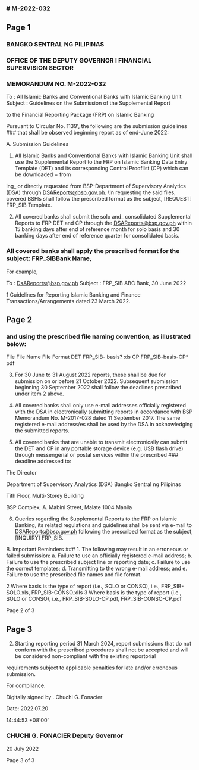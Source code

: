 ### # M-2022-032

## Page 1

### BANGKO SENTRAL NG PILIPINAS

### OFFICE OF THE DEPUTY GOVERNOR I FINANCIAL SUPERVISION SECTOR

### MEMORANDUM NO. M-2022-032

To : All Islamic Banks and Conventional Banks with Islamic Banking Unit Subject : Guidelines on the Submission of the Supplemental Report

to the Financial Reporting Package (FRP) on Islamic Banking

Pursuant to Circular No. 1139', the following are the submission guidelines ### that shall be observed beginning report as of end-June 2022:

A. Submission Guidelines

1. All Islamic Banks and Conventional Banks with Islamic Banking Unit shall use the Supplemental Report to the FRP on Islamic Banking Data Entry Template (DET) and its corresponding Control Prooflist (CP) which can be downloaded = from

ing_ or directly requested from BSP-Department of Supervisory Analytics (DSA) through DSAReports@bsp.gov.ph. \In requesting the said files, covered BSFls shall follow the prescribed format as the subject, [REQUEST] FRP_SIB Template.

2. All covered banks shall submit the solo and_ consolidated Supplemental Reports to FRP DET and CP through the DSAReports@bsp.gov.ph within 15 banking days after end of reference month for solo basis and 30 banking days after end of reference quarter for consolidated basis.

### All covered banks shall apply the prescribed format for the subject: FRP_SIB<space>Bank Name,<space><Reference period>

For example,

To : DsAReports@bsp.gov.ph Subject : FRP_SIB ABC Bank, 30 June 2022

1 Guidelines for Reporting Islamic Banking and Finance Transactions/Arrangements dated 23 March 2022.

## Page 2

### and using the prescribed file naming convention, as illustrated below:

File File Name File Format DET FRP_SIB- basis? xls CP FRP_SIB-basis-CP* pdf

3. For 30 June to 31 August 2022 reports, these shall be due for submission on or before 21 October 2022. Subsequent submission beginning 30 September 2022 shall follow the deadlines prescribed under item 2 above.

4. All covered banks shall only use e-mail addresses officially registered with the DSA in electronically submitting reports in accordance with BSP Memorandum No. M-2017-028 dated 11 September 2017. The same registered e-mail address/es shall be used by the DSA in acknowledging the submitted reports.

5. All covered banks that are unable to transmit electronically can submit the DET and CP in any portable storage device (e.g. USB flash drive) through messengerial or postal services within the prescribed ### deadline addressed to:

The Director

Department of Supervisory Analytics (DSA) Bangko Sentral ng Pilipinas

Tith Floor, Multi-Storey Building

BSP Complex, A. Mabini Street, Malate 1004 Manila

6. Queries regarding the Supplemental Reports to the FRP on Islamic Banking, its related regulations and guidelines shall be sent via e-mail to DSAReports@bsp.gov.ph following the prescribed format as the subject, [INQUIRY] FRP_SIB.

B. Important Reminders ### 1. The following may result in an erroneous or failed submission: a. Failure to use an officially registered e-mail address; b. Failure to use the prescribed subject line or reporting date; c. Failure to use the correct templates; d. Transmitting to the wrong e-mail address; and e. Failure to use the prescribed file names and file format.

2 Where basis is the type of report (i.e., SOLO or CONSO), i.e., FRP_SIB-SOLO.xls, FRP_SIB-CONSO.xIIs 3 Where basis is the type of report (i.e., SOLO or CONSO), i.e., FRP_SIB-SOLO-CP.pdf, FRP_SIB-CONSO-CP.pdf

Page 2 of 3

## Page 3

2. Starting reporting period 31 March 2024, report submissions that do not conform with the prescribed procedures shall not be accepted and will be considered non-compliant with the existing reportorial

requirements subject to applicable penalties for late and/or erroneous submission.

For compliance.

Digitally signed by . Chuchi G. Fonacier

Date: 2022.07.20

14:44:53 +08'00'

### CHUCHI G. FONACIER Deputy Governor

20 July 2022

Page 3 of 3 